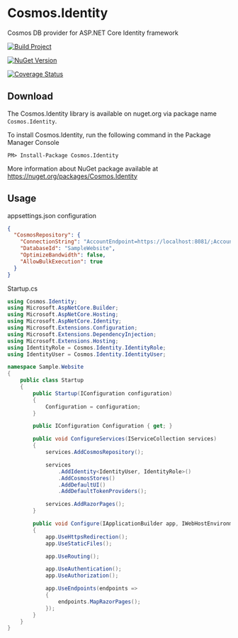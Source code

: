 # Cosmos.Identity
Cosmos DB provider for ASP.NET Core Identity framework

[![Build Project](https://github.com/loresoft/Cosmos.Identity/actions/workflows/dotnet.yml/badge.svg)](https://github.com/loresoft/Cosmos.Identity/actions/workflows/dotnet.yml)

[![NuGet Version](https://img.shields.io/nuget/v/Cosmos.Identity.svg?style=flat-square)](https://www.nuget.org/packages/Cosmos.Identity/)

[![Coverage Status](https://coveralls.io/repos/github/loresoft/Cosmos.Identity/badge.svg?branch=main)](https://coveralls.io/github/loresoft/Cosmos.Identity?branch=main)

## Download

The Cosmos.Identity library is available on nuget.org via package name `Cosmos.Identity`.

To install Cosmos.Identity, run the following command in the Package Manager Console

    PM> Install-Package Cosmos.Identity
    
More information about NuGet package available at
<https://nuget.org/packages/Cosmos.Identity>

## Usage

appsettings.json configuration

```json
{
  "CosmosRepository": {
    "ConnectionString": "AccountEndpoint=https://localhost:8081/;AccountKey=C2y6yDjf5/R+ob0N8A7Cgv30VRDJIWEHLM+4QDU5DE2nQ9nDuVTqobD4b8mGGyPMbIZnqyMsEcaGQy67XIw/Jw==",
    "DatabaseId": "SampleWebsite",
    "OptimizeBandwidth": false,
    "AllowBulkExecution": true
  }
}
```

Startup.cs

```c#
using Cosmos.Identity;
using Microsoft.AspNetCore.Builder;
using Microsoft.AspNetCore.Hosting;
using Microsoft.AspNetCore.Identity;
using Microsoft.Extensions.Configuration;
using Microsoft.Extensions.DependencyInjection;
using Microsoft.Extensions.Hosting;
using IdentityRole = Cosmos.Identity.IdentityRole;
using IdentityUser = Cosmos.Identity.IdentityUser;

namespace Sample.Website
{
    public class Startup
    {
        public Startup(IConfiguration configuration)
        {
            Configuration = configuration;
        }

        public IConfiguration Configuration { get; }

        public void ConfigureServices(IServiceCollection services)
        {
            services.AddCosmosRepository();

            services
                .AddIdentity<IdentityUser, IdentityRole>()
                .AddCosmosStores()
                .AddDefaultUI()
                .AddDefaultTokenProviders();

            services.AddRazorPages();
        }

        public void Configure(IApplicationBuilder app, IWebHostEnvironment env)
        {
            app.UseHttpsRedirection();
            app.UseStaticFiles();

            app.UseRouting();

            app.UseAuthentication();
            app.UseAuthorization();

            app.UseEndpoints(endpoints =>
            {
                endpoints.MapRazorPages();
            });
        }
    }
}
```
